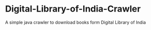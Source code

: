 # Digital-Library-of-India-Crawler
A simple java crawler to download books form Digital Library of India
